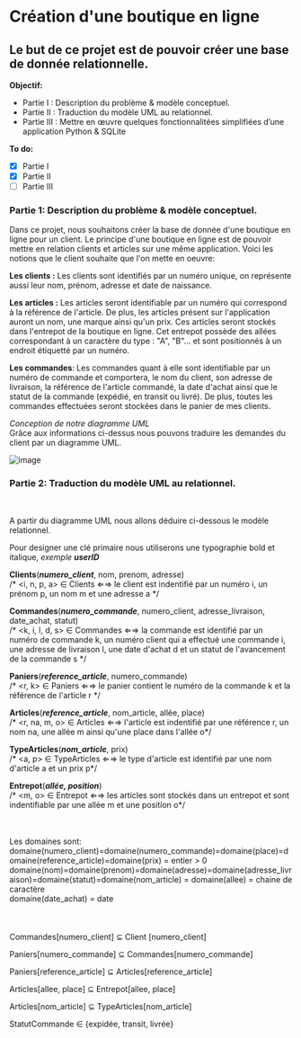# Création d'une boutique en ligne
## Le but de ce projet est de pouvoir créer une base de donnée relationnelle.


**Objectif:**
  - Partie I : Description du problème & modèle conceptuel.
  - Partie II : Traduction du modèle UML au relationnel.
  - Partie III : Mettre en œuvre quelques fonctionnalitées simplifiées d’une application Python & SQLite

**To do:**

  - [x] Partie I
  - [x] Partie II 
  - [ ] Partie III

### Partie 1: Description du problème & modèle conceptuel.

Dans ce projet, nous souhaitons créer la base de donnée d'une boutique en ligne pour un client.
Le principe d'une boutique en ligne est de pouvoir mettre en relation clients et articles sur une même application.
Voici les notions que le client souhaite que l'on mette en oeuvre:


**Les clients :** Les clients sont identifiés par un numéro unique, on représente aussi leur nom, prénom, adresse et date de naissance.

**Les articles :** Les articles seront identifiable par un numéro qui correspond à la référence de l'article. De plus, les articles présent sur l'application auront un nom, une marque ainsi qu'un prix. Ces articles seront stockés dans l'entrepot de la boutique en ligne. Cet entrepot possède des allées correspondant à un caractère du type : "A", "B"... et sont positionnés à un endroit étiquetté par un numéro.

**Les commandes**: Les commandes quant à elle sont identifiable par un numéro de commande et comportera, le nom du client, son adresse de livraison, la référence de l'article commandé, la date d'achat ainsi que le statut de la commande (expédié, en transit ou livré). De plus, toutes les commandes effectuées seront stockées dans le panier de mes clients.


*Conception de notre diagramme UML* <br/>
Grâce aux informations ci-dessus nous pouvons traduire les demandes du client par un diagramme UML.

![image](https://user-images.githubusercontent.com/58702474/115953292-de12ab00-a4ea-11eb-8402-15337a99885a.png)


### Partie 2: Traduction du modèle UML au relationnel. <br/>
<br/>

A partir du diagramme UML nous allons déduire ci-dessous le modèle relationnel.<br/>

Pour designer une clé primaire nous utiliserons une typographie bold et italique, _exemple_ **_userID_** <br/>

**Clients**(**_numero_client_**, nom, prenom, adresse) <br/>
/* <i, n, p, a> ∈ Clients ⇐⇒ le client est indentifié par un numéro i, un prénom p, un nom m et une adresse a */<br/>


**Commandes**(**_numero_commande_**, numero_client, adresse_livraison, date_achat, statut) <br/>
/* <k, i, l, d, s> ∈ Commandes ⇐⇒ la commande est identifié par un numéro de commande k, un numéro client qui a effectué une commande i, une adresse de livraison l, une date d'achat d et un statut de l'avancement de la commande s */<br/>


**Paniers**(**_reference_article_**, numero_commande) <br/>
/* <r, k> ∈ Paniers ⇐⇒ le panier contient le numéro de la commande k et la référence de l'article r */<br/>

**Articles**(**_reference_article_**, nom_article, allée, place) <br/>
/* <r, na, m, o> ∈ Articles ⇐⇒ l'article est indentifié par une référence r, un nom na, une allée m ainsi qu'une place dans l'allée o*/<br/>
  
**TypeArticles**(**_nom_article_**, prix) <br/>
/* <a, p> ∈ TypeArticles ⇐⇒ le type d'article est identifié par une nom d'article a et un prix p*/<br/>
  
**Entrepot**(**_allée, position_**) <br/>
  /* <m, o> ∈ Entrepot ⇐⇒ les articles sont stockés dans un entrepot et sont indentifiable par une allée m et une position o*/<br/>
<br/>
<br/>

Les domaines sont:<br/>
domaine(numero_client)=domaine(numero_commande)=domaine(place)=domaine(reference_article)=domaine(prix) = entier > 0 <br/>
domaine(nom)=domaine(prenom)=domaine(adresse)=domaine(adresse_livraison)=domaine(statut)=domaine(nom_article) = domaine(allee) = chaine de caractère <br/>
domaine(date_achat) = date <br/>
<br/>
<br/>
<br/>
Commandes[numero_client] ⊆ Client [numero_client] <br/>

Paniers[numero_commande] ⊆ Commandes[numero_commande] <br/>

Paniers[reference_article] ⊆ Articles[reference_article] <br/>

Articles[allee, place] ⊆ Entrepot[allee, place]<br/>

Articles[nom_article] ⊆ TypeArticles[nom_article]<br/>

StatutCommande ∈ {expidée, transit, livrée}
